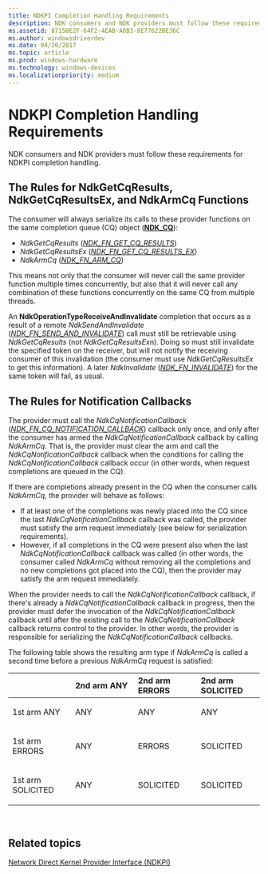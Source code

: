 ```yaml
---
title: NDKPI Completion Handling Requirements
description: NDK consumers and NDK providers must follow these requirements for NDKPI completion handling.
ms.assetid: 87150E2F-64F2-4EAB-A8B3-8E77622BE36C
ms.author: windowsdriverdev
ms.date: 04/20/2017
ms.topic: article
ms.prod: windows-hardware
ms.technology: windows-devices
ms.localizationpriority: medium
---
```


# NDKPI Completion Handling Requirements


NDK consumers and NDK providers must follow these requirements for NDKPI completion handling.

## The Rules for NdkGetCqResults, NdkGetCqResultsEx, and NdkArmCq Functions


The consumer will always serialize its calls to these provider functions on the same completion queue (CQ) object ([**NDK\_CQ**](https://msdn.microsoft.com/library/windows/hardware/hh439854)):

-   *NdkGetCqResults* ([*NDK\_FN\_GET\_CQ\_RESULTS*](https://msdn.microsoft.com/library/windows/hardware/hh439891))
-   *NdkGetCqResultsEx* ([*NDK\_FN\_GET\_CQ\_RESULTS\_EX*](https://msdn.microsoft.com/library/windows/hardware/dn265506))
-   *NdkArmCq* ([*NDK\_FN\_ARM\_CQ*](https://msdn.microsoft.com/library/windows/hardware/hh439858))

This means not only that the consumer will never call the same provider function multiple times concurrently, but also that it will never call any combination of these functions concurrently on the same CQ from multiple threads.

An **NdkOperationTypeReceiveAndInvalidate** completion that occurs as a result of a remote *NdkSendAndInvalidate* ([*NDK\_FN\_SEND\_AND\_INVALIDATE*](https://msdn.microsoft.com/library/windows/hardware/dn265507)) call must still be retrievable using *NdkGetCqResults* (not *NdkGetCqResultsEx*n). Doing so must still invalidate the specified token on the receiver, but will not notify the receiving consumer of this invalidation (the consumer must use *NdkGetCqResultsEx* to get this information). A later *NdkInvalidate* ([*NDK\_FN\_INVALIDATE*](https://msdn.microsoft.com/library/windows/hardware/hh439901)) for the same token will fail, as usual.

## The Rules for Notification Callbacks


The provider must call the *NdkCqNotificationCallback* ([*NDK\_FN\_CQ\_NOTIFICATION\_CALLBACK*](https://msdn.microsoft.com/library/windows/hardware/hh439870)) callback only once, and only after the consumer has armed the *NdkCqNotificationCallback* callback by calling *NdkArmCq*. That is, the provider must clear the arm and call the *NdkCqNotificationCallback* callback when the conditions for calling the *NdkCqNotificationCallback* callback occur (in other words, when request completions are queued in the CQ).

If there are completions already present in the CQ when the consumer calls *NdkArmCq*, the provider will behave as follows:

-   If at least one of the completions was newly placed into the CQ since the last *NdkCqNotificationCallback* callback was called, the provider must satisfy the arm request immediately (see below for serialization requirements).
-   However, if all completions in the CQ were present also when the last *NdkCqNotificationCallback* callback was called (in other words, the consumer called *NdkArmCq* without removing all the completions and no new completions got placed into the CQ), then the provider may satisfy the arm request immediately.

When the provider needs to call the *NdkCqNotificationCallback* callback, if there's already a *NdkCqNotificationCallback* callback in progress, then the provider must defer the invocation of the *NdkCqNotificationCallback* callback until after the existing call to the *NdkCqNotificationCallback* callback returns control to the provider. In other words, the provider is responsible for serializing the *NdkCqNotificationCallback* callbacks.

The following table shows the resulting arm type if *NdkArmCq* is called a second time before a previous *NdkArmCq* request is satisfied:

<table>
<colgroup>
<col width="25%" />
<col width="25%" />
<col width="25%" />
<col width="25%" />
</colgroup>
<thead>
<tr class="header">
<th align="left"></th>
<th align="left">2nd arm ANY</th>
<th align="left">2nd arm ERRORS</th>
<th align="left">2nd arm SOLICITED</th>
</tr>
</thead>
<tbody>
<tr class="odd">
<td align="left"><p>1st arm ANY</p></td>
<td align="left"><p>ANY</p></td>
<td align="left"><p>ANY</p></td>
<td align="left"><p>ANY</p></td>
</tr>
<tr class="even">
<td align="left"><p>1st arm ERRORS</p></td>
<td align="left"><p>ANY</p></td>
<td align="left"><p>ERRORS</p></td>
<td align="left"><p>SOLICITED</p></td>
</tr>
<tr class="odd">
<td align="left"><p>1st arm SOLICITED</p></td>
<td align="left"><p>ANY</p></td>
<td align="left"><p>SOLICITED</p></td>
<td align="left"><p>SOLICITED</p></td>
</tr>
</tbody>
</table>

 

## Related topics


[Network Direct Kernel Provider Interface (NDKPI)](network-direct-kernel-programming-interface--ndkpi-.md)

 

 






